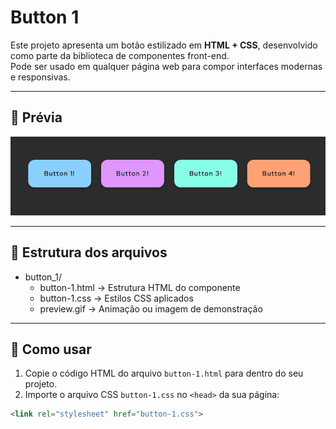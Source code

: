 # Button 1

Este projeto apresenta um botão estilizado em **HTML + CSS**, desenvolvido como parte da biblioteca de componentes front-end.  
Pode ser usado em qualquer página web para compor interfaces modernas e responsivas.  

---

## 🎥 Prévia

![Preview do botão](./preview.gif)

---

## 📂 Estrutura dos arquivos

- button_1/
  - button-1.html → Estrutura HTML do componente
  - button-1.css → Estilos CSS aplicados
  - preview.gif → Animação ou imagem de demonstração

---

## 🚀 Como usar

1. Copie o código HTML do arquivo `button-1.html` para dentro do seu projeto.  
2. Importe o arquivo CSS `button-1.css` no `<head>` da sua página:  

```html
<link rel="stylesheet" href="button-1.css">
